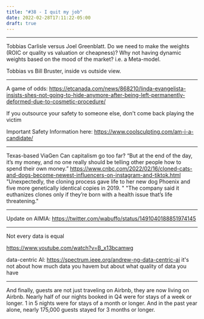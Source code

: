 ```yaml
---
title: "#38 - I quit my job"
date: 2022-02-28T17:11:22-05:00
draft: true
---
```


----

Tobbias Carlisle versus Joel Greenblatt. Do we need to make the weights (ROIC or quality vs valuation or cheapness)? Why not having dynamic weights based on the mood of the market? i.e. a Meta-model.

Tobbias vs Bill Bruster, inside vs outside view.

----

A game of odds: https://etcanada.com/news/868210/linda-evangelista-insists-shes-not-going-to-hide-anymore-after-being-left-permanently-deformed-due-to-cosmetic-procedure/

If you outsource your safety to someone else, don't come back playing the victim

Important Safety Information here: https://www.coolsculpting.com/am-i-a-candidate/

----
Texas-based ViaGen 
Can capitalism go too far?
“But at the end of the day, it’s my money, and no one really should be telling other people how to spend their own money.”
https://www.cnbc.com/2022/02/16/cloned-cats-and-dogs-become-newest-influencers-on-instagram-and-tiktok.html
"Unexpectedly, the cloning process gave life to her new dog Phoenix and five more genetically identical copies in 2019. "
"The company said it euthanizes clones only if they’re born with a health issue that’s life threatening."

-----
Update on AIMIA: https://twitter.com/wabuffo/status/1491040188851974145

-----
Not every data is equal

https://www.youtube.com/watch?v=B_x13bcamwg

data-centric AI: https://spectrum.ieee.org/andrew-ng-data-centric-ai
it's not about how much data you havem but about what quality of data you have

----
And finally, guests are not just traveling on Airbnb, they are now living on Airbnb. Nearly half of our nights booked in Q4 were for stays of a week or longer. 1 in 5 nights were for stays of a month or longer. And in the past year alone, nearly 175,000 guests stayed for 3 months or longer.